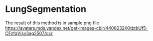 # LungSegmentation

The result of this method is in sample.png file
https://avatars.mds.yandex.net/get-images-cbir/4406232/KltbtbUf5-CFzfqVisv3ag2507/ocr

